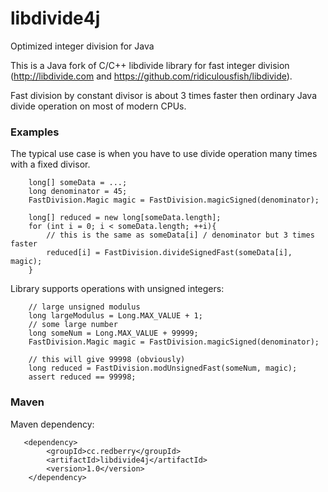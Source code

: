 # libdivide4j
Optimized integer division for Java

This is a Java fork of C/C++ libdivide library for fast integer division (http://libdivide.com and https://github.com/ridiculousfish/libdivide). 

Fast division by constant divisor is about 3 times faster then ordinary Java divide operation on most of modern CPUs.

### Examples

The typical use case is when you have to use divide operation many times with a fixed divisor.

        long[] someData = ...;
        long denominator = 45;
        FastDivision.Magic magic = FastDivision.magicSigned(denominator);

        long[] reduced = new long[someData.length];
        for (int i = 0; i < someData.length; ++i){
            // this is the same as someData[i] / denominator but 3 times faster
            reduced[i] = FastDivision.divideSignedFast(someData[i], magic);
        }


Library supports operations with unsigned integers:

        // large unsigned modulus
        long largeModulus = Long.MAX_VALUE + 1;
        // some large number
        long someNum = Long.MAX_VALUE + 99999;
        FastDivision.Magic magic = FastDivision.magicSigned(denominator);

        // this will give 99998 (obviously)
        long reduced = FastDivision.modUnsignedFast(someNum, magic);
        assert reduced == 99998;



### Maven

Maven dependency:

       <dependency>
            <groupId>cc.redberry</groupId>
            <artifactId>libdivide4j</artifactId>
            <version>1.0</version>
        </dependency>
        
